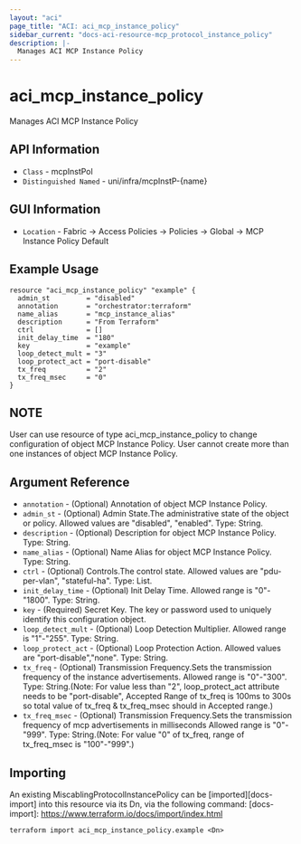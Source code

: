 ```yaml
---
layout: "aci"
page_title: "ACI: aci_mcp_instance_policy"
sidebar_current: "docs-aci-resource-mcp_protocol_instance_policy"
description: |-
  Manages ACI MCP Instance Policy
---
```


# aci_mcp_instance_policy #

Manages ACI MCP Instance Policy

## API Information ##

* `Class` - mcpInstPol
* `Distinguished Named` - uni/infra/mcpInstP-{name}

## GUI Information ##

* `Location` - Fabric -> Access Policies -> Policies -> Global -> MCP Instance Policy Default


## Example Usage ##

```hcl
resource "aci_mcp_instance_policy" "example" {
  admin_st         = "disabled"
  annotation       = "orchestrator:terraform"
  name_alias       = "mcp_instance_alias"
  description      = "From Terraform"
  ctrl             = []
  init_delay_time  = "180"
  key              = "example"
  loop_detect_mult = "3"
  loop_protect_act = "port-disable"
  tx_freq          = "2"
  tx_freq_msec     = "0"
}
```

## NOTE ##
User can use resource of type aci_mcp_instance_policy to change configuration of object MCP Instance Policy. User cannot create more than one instances of object MCP Instance Policy.

## Argument Reference ##


* `annotation` - (Optional) Annotation of object MCP Instance Policy.
* `admin_st` - (Optional) Admin State.The administrative state of the object or policy. Allowed values are "disabled", "enabled". Type: String.
* `description` - (Optional) Description for object MCP Instance Policy. Type: String.
* `name_alias` - (Optional) Name Alias for object MCP Instance Policy. Type: String.
* `ctrl` - (Optional) Controls.The control state. Allowed values are "pdu-per-vlan", "stateful-ha". Type: List.
* `init_delay_time` - (Optional) Init Delay Time. Allowed range is "0"-"1800". Type: String.
* `key` - (Required) Secret Key. The key or password used to uniquely identify this configuration object.
* `loop_detect_mult` - (Optional) Loop Detection Multiplier. Allowed range is "1"-"255". Type: String.
* `loop_protect_act` - (Optional) Loop Protection Action. Allowed values are "port-disable","none". Type: String.
* `tx_freq` - (Optional) Transmission Frequency.Sets the transmission frequency of the instance advertisements. Allowed range is "0"-"300". Type: String.(Note: For value less than "2", loop_protect_act attribute needs to be "port-disable", Accepted Range of tx_freq is 100ms to 300s so total value of tx_freq & tx_freq_msec should in Accepted range.)
* `tx_freq_msec` - (Optional) Transmission Frequency.Sets the transmission frequency of mcp advertisements in milliseconds Allowed range is "0"-"999". Type: String.(Note: For value "0" of tx_freq, range of tx_freq_msec is  "100"-"999".)


## Importing ##

An existing MiscablingProtocolInstancePolicy can be [imported][docs-import] into this resource via its Dn, via the following command:
[docs-import]: https://www.terraform.io/docs/import/index.html


```
terraform import aci_mcp_instance_policy.example <Dn>
```